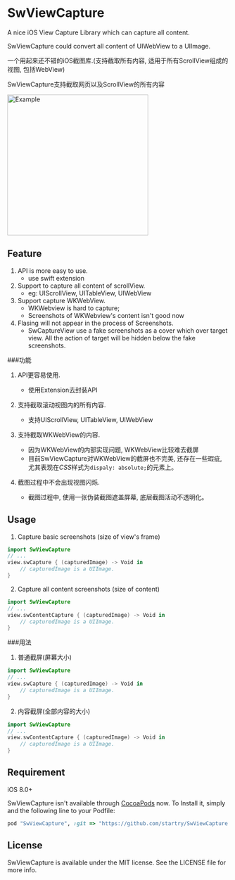 # SwViewCapture

A nice iOS View Capture Library which can capture all content.

SwViewCapture could convert all content of UIWebView to a UIImage.

一个用起来还不错的iOS截图库.(支持截取所有内容, 适用于所有ScrollView组成的视图, 包括WebView)

SwViewCapture支持截取网页以及ScrollView的所有内容

 <img src="https://raw.githubusercontent.com/startry/SwViewCapture/master/capture_demo.gif" width ="320" alt="Example" align=center />

## Feature

1. API is more easy to use.
	* use swift extension
2. Support to capture all content of scrollView. 
	* eg: UIScrollView, UITableView, UIWebView
3. Support capture WKWebView. 
	* WKWebview is hard to capture; 
	* Screenshots of WKWebview's content isn't good now
4. Flasing will not appear in the process of Screenshots.
	* SwCaptureView use a fake screenshots as a cover which over target view. All the action of target will be hidden below the fake screenshots.

###功能

1. API更容易使用.
	* 使用Extension去封装API

2. 支持截取滚动视图内的所有内容.
	* 支持UIScrollView, UITableView, UIWebView

3. 支持截取WKWebView的内容.
	* 因为WKWebView的内部实现问题, WKWebView比较难去截屏
	* 目前SwViewCapture对WKWebView的截屏也不完美, 还存在一些瑕疵, 尤其表现在*CSS*样式为`dispaly: absolute;`的元素上。
   
4. 截图过程中不会出现视图闪烁.
	* 截图过程中, 使用一张伪装截图遮盖屏幕, 底层截图活动不透明化。

## Usage

1. Capture basic screenshots (size of view's frame)

``` Swift
import SwViewCapture
// ...
view.swCapture { (capturedImage) -> Void in
	// capturedImage is a UIImage.           
}
```

2. Capture all content screenshots (size of content)

``` Swift
import SwViewCapture
// ...
view.swContentCapture { (capturedImage) -> Void in
	// capturedImage is a UIImage.           
}
```

###用法

1. 普通截屏(屏幕大小)

``` Swift
import SwViewCapture
// ...
view.swCapture { (capturedImage) -> Void in
	// capturedImage is a UIImage.           
}
```

2. 内容截屏(全部内容的大小)

``` Swift
import SwViewCapture
// ...
view.swContentCapture { (capturedImage) -> Void in
	// capturedImage is a UIImage.           
}
```

## Requirement

iOS 8.0+

<!--## Installation
 
 SwViewCapture is available through [CocoaPods](http://cocoapods.org). To install
 it, simply add the following line to your Podfile:
 
 ```ruby
 pod "SwViewCapture"
 ```
-->

SwViewCapture isn't available through [CocoaPods](http://cocoapods.org) now. To Install it, simply and the following line to your Podfile:

``` ruby
pod "SwViewCapture", :git => "https://github.com/startry/SwViewCapture.git", :tag => "1.0.0"
```

## License

SwViewCapture is available under the MIT license. See the LICENSE file for more info.
